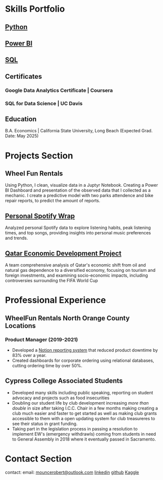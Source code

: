 # Skills Portfolio
## [Python](https://github.com/robertmounce/Python_Portfolio)

## [Power BI](https://github.com/robertmounce/PowerBI) 

## [SQL](https://github.com/robertmounce/SQL_Portfolio)

## Certificates
### Google Data Analytics Certificate | Coursera
### SQL for Data Science | UC Davis

## Education
B.A. Economics | California State University, Long Beach (Expected Grad. Date: May 2025)

# Projects Section 
## Wheel Fun Rentals 
Using Python, I clean, visualize data in a Juptyr Notebook. Creating a Power BI Dashboard and presentation of the observed data that I collected as a mechanic. I create a predictive model with two parks attendence and bike repair reports, to predict the amount of reports. 

## [Personal Spotify Wrap](https://www.kaggle.com/code/robertmounce/my-own-spotify-wrap)
Analyzed personal Spotify data to explore listening habits, peak listening times, and top songs, providing insights into personal music preferences and trends.

## [Qatar Economic Development Project](https://www.kaggle.com/code/robertmounce/qatar-economics)
A team comprehensive analysis of Qatar's economic shift from oil and natural gas dependence to a diversified economy, focusing on tourism and foreign investments, and examining socio-economic impacts, including controversies surrounding the FIFA World Cup

# Professional Experience 
## WheelFun Rentals North Orange County Locations
### Product Manager (2019-2021)
- Developed a [Notion reporting system](https://www.notion.so/robertmounce/Wheel-fun-Rentals-d07ed66777df445ca0c0b588d4f7cdb2) that reduced product downtime by 83% over a year.
- Created dashboards for corporate ordering using relational databases, cutting ordering time by over 50%.

## Cypress College Associated Students 
- Developed many skills including public speaking, reporting on student advocacy and projects such as food insecurities
- Doubling our student life by club development increasing *more than double* in size after taking I.C.C. Chair in a few months making creating a club much easier and faster to get started as well as making club grants accessible to them with a open updating system for club treasureres to see their status in grant funding.
- Taking part in the legislation process in passing a resolution to implement EW's (emergency withdrawls) coming from students in need to General Assembly in 2018 where it eventually passed in Sacramento.

# Contact Section
contact:
  email: mouncerobert@outlook.com
  [linkedin](https://www.linkedin.com/in/mouncerobert/)
  [github](https://github.com/robertmounce)
  [Kaggle](https://www.kaggle.com/robertmounce)
